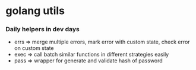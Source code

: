 # golang utils

### Daily helpers in dev days

- errs => merge multiple errors, mark error with custom state, check error on custom state
- exec => call batch similar functions in different strategies easily
- pass => wrapper for generate and validate hash of password
